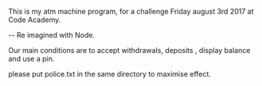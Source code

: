 This is my atm machine program, for a challenge Friday august 3rd 2017
at Code Academy.

-- Re imagined with Node.

Our main conditions are to accept withdrawals,
deposits , display balance and use a pin.

please put police.txt in the same directory to maximise effect.
